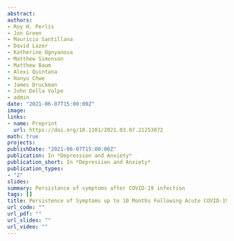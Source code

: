 ```yaml
---
abstract: 
authors:
- Roy H. Perlis
- Jon Green
- Mauricio Santillana
- David Lazer
- Katherine Ognyanova
- Matthew Simonson
- Matthew Baum
- Alexi Quintana
- Hanyu Chwe
- James Druckman
- John Della Volpe
- admin
date: "2021-06-07T15:00:00Z"
image:
links:
- name: Preprint
  url: https://doi.org/10.1101/2021.03.07.21253072
math: true
projects:
publishDate: "2021-06-07T15:00:00Z"
publication: In *Depression and Anxiety*
publication_short: In *Depression and Anxiety*
publication_types:
- "2"
slides: 
summary: Persistance of symptoms after COVID-19 infection
tags: []
title: Persistence of Symptoms up to 10 Months Following Acute COVID-19 Illness
url_code: ""
url_pdf: ""
url_slides: ""
url_video: ""
---
```


